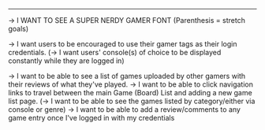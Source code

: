 ***

-> I WANT TO SEE A SUPER NERDY GAMER FONT
(Parenthesis = stretch goals)

-> I want users to be encouraged to use their gamer tags as their login credentials.
(-> I want users' console(s) of choice to be displayed constantly while they are logged in)

-> I want to be able to see a list of games uploaded by other gamers with their reviews of what they've played.
-> I want to be able to click navigation links to travel between the main Game (Board) List and adding a new game list page.
(-> I want to be able to see the games listed by category/either via console or genre)
-> I want to be able to add a review/comments to any game entry once I've logged in with my credentials